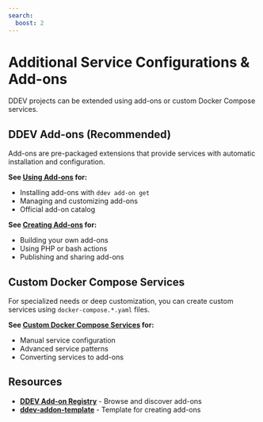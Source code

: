 ```yaml
---
search:
  boost: 2
---
```


# Additional Service Configurations & Add-ons

DDEV projects can be extended using add-ons or custom Docker Compose services.

## DDEV Add-ons (Recommended)

Add-ons are pre-packaged extensions that provide services with automatic installation and configuration.

**See [Using Add-ons](using-add-ons.md) for:**

- Installing add-ons with `ddev add-on get`
- Managing and customizing add-ons
- Official add-on catalog

**See [Creating Add-ons](creating-add-ons.md) for:**

- Building your own add-ons
- Using PHP or bash actions
- Publishing and sharing add-ons

## Custom Docker Compose Services

For specialized needs or deep customization, you can create custom services using `docker-compose.*.yaml` files.

**See [Custom Docker Compose Services](custom-docker-services.md) for:**

- Manual service configuration
- Advanced service patterns
- Converting services to add-ons

## Resources

- **[DDEV Add-on Registry](https://addons.ddev.com/)** - Browse and discover add-ons
- **[ddev-addon-template](https://github.com/ddev/ddev-addon-template)** - Template for creating add-ons

